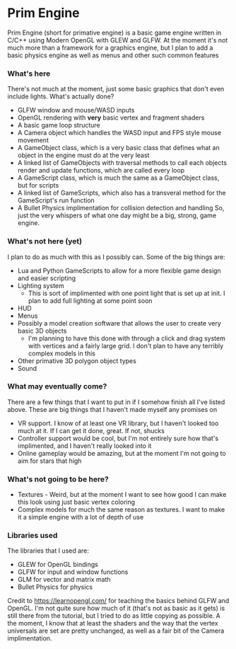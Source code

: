# Prim Engine

Prim Engine (short for primative engine) is a basic game engine written in C/C++ using Modern OpenGL with GLEW and GLFW. At the moment it's not much more than a framework for a graphics engine, but I plan to add a basic physics engine as well as menus and other such common features

### What's here
There's not much at the moment, just some basic graphics that don't even include lights. What's actually done?
- GLFW window and mouse/WASD inputs
- OpenGL rendering with **very** basic vertex and fragment shaders
- A basic game loop structure
- A Camera object which handles the WASD input and FPS style mouse movement
- A GameObject class, which is a very basic class that defines what an object in the engine must do at the very least
- A linked list of GameObjects with traversal methods to call each objects render and update functions, which are called every loop
- A GameScript class, which is much the same as a GameObject class, but for scripts
- A linked list of GameScripts, which also has a transveral method for the GameScript's run function
- A Bullet Physics implimentation for collision detection and handling
So, just the very whispers of what one day might be a big, strong, game engine.

### What's not here (yet)
I plan to do as much with this as I possibly can. Some of the big things are:
- Lua and Python GameScripts to allow for a more flexible game design and easier scripting
- Lighting system
  - This is sort of implimented with one point light that is set up at init. I plan to add full lighting at some point soon
- HUD
- Menus
- Possibly a model creation software that allows the user to create very basic 3D objects
  - I'm planning to have this done with through a click and drag system with vertices and a fairly large grid. I don't plan to have any terribly complex models in this
- Other primative 3D polygon object types
- Sound

### What may eventually come?
There are a few things that I want to put in if I somehow finish all I've listed above. These are big things that I haven't made myself any promises on
- VR support. I know of at least one VR library, but I haven't looked too much at it. If I can get it done, great. If not, shucks
- Controller support would be cool, but I'm not entirely sure how that's implimented, and I haven't really looked into it
- Online gameplay would be amazing, but at the moment I'm not going to aim for stars that high

### What's not going to be here?
- Textures - Weird, but at the moment I want to see how good I can make this look using just basic vertex coloring
- Complex models for much the same reason as textures. I want to make it a simple engine with a lot of depth of use


### Libraries used
The libraries that I used are:
- GLEW for OpenGL bindings
- GLFW for input and window functions
- GLM for vector and matrix math
- Bullet Physics for physics

Credit to https://learnopengl.com/ for teaching the basics behind GLFW and OpenGL. I'm not quite sure how much of it (that's not as basic as it gets) is still there from the tutorial, but I tried to do as little copying as possible. A the moment, I know that at least the shaders and the way that the vertex universals are set are pretty unchanged, as well as a fair bit of the Camera implimentation.
